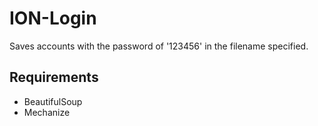 # ION-Login
Saves accounts with the password of '123456' in the filename specified.

## Requirements
- BeautifulSoup
- Mechanize